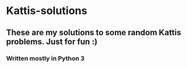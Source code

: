 # Kattis-solutions
## These are my solutions to some random Kattis problems. Just for fun :) 

### Written mostly in Python 3
